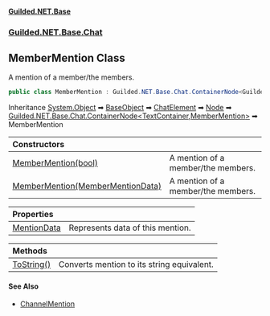 
#### [Guilded.NET.Base](Guilded_NET_Base 'Guilded_NET_Base')
### [Guilded.NET.Base.Chat](Guilded_NET_Base#Guilded_NET_Base_Chat 'Guilded.NET.Base.Chat')
## MemberMention Class
A mention of a member/the members.  
```csharp
public class MemberMention : Guilded.NET.Base.Chat.ContainerNode<Guilded.NET.Base.Chat.TextContainer, Guilded.NET.Base.Chat.MemberMention>
```

Inheritance [System.Object](https://docs.microsoft.com/en-us/dotnet/api/System.Object 'System.Object') &#x27A1; [BaseObject](BaseObject 'Guilded.NET.Base.BaseObject') &#x27A1; [ChatElement](ChatElement 'Guilded.NET.Base.Chat.ChatElement') &#x27A1; [Node](Node 'Guilded.NET.Base.Chat.Node') &#x27A1; [Guilded.NET.Base.Chat.ContainerNode&lt;](ContainerNode_T_R_ 'Guilded.NET.Base.Chat.ContainerNode&lt;T,R&gt;')[TextContainer](TextContainer 'Guilded.NET.Base.Chat.TextContainer')[,](ContainerNode_T_R_ 'Guilded.NET.Base.Chat.ContainerNode&lt;T,R&gt;')[MemberMention](MemberMention 'Guilded.NET.Base.Chat.MemberMention')[&gt;](ContainerNode_T_R_ 'Guilded.NET.Base.Chat.ContainerNode&lt;T,R&gt;') &#x27A1; MemberMention  

| Constructors | |
| :--- | :--- |
| [MemberMention(bool)](MemberMention_MemberMention(bool) 'Guilded.NET.Base.Chat.MemberMention.MemberMention(bool)') | A mention of a member/the members.<br/> |
| [MemberMention(MemberMentionData)](MemberMention_MemberMention(MemberMentionData) 'Guilded.NET.Base.Chat.MemberMention.MemberMention(Guilded.NET.Base.Chat.MemberMentionData)') | A mention of a member/the members.<br/> |

| Properties | |
| :--- | :--- |
| [MentionData](MemberMention_MentionData 'Guilded.NET.Base.Chat.MemberMention.MentionData') | Represents data of this mention.<br/> |

| Methods | |
| :--- | :--- |
| [ToString()](MemberMention_ToString() 'Guilded.NET.Base.Chat.MemberMention.ToString()') | Converts mention to its string equivalent.<br/> |

#### See Also
- [ChannelMention](ChannelMention 'Guilded.NET.Base.Chat.ChannelMention')
